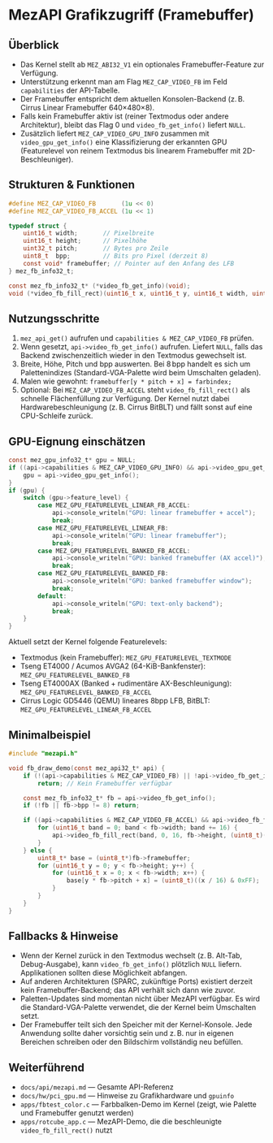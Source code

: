 MezAPI Grafikzugriff (Framebuffer)
==================================

Überblick
---------
- Das Kernel stellt ab `MEZ_ABI32_V1` ein optionales Framebuffer-Feature zur Verfügung.
- Unterstützung erkennt man am Flag `MEZ_CAP_VIDEO_FB` im Feld `capabilities` der API-Tabelle.
- Der Framebuffer entspricht dem aktuellen Konsolen-Backend (z. B. Cirrus Linear Framebuffer 640×480×8).
- Falls kein Framebuffer aktiv ist (reiner Textmodus oder andere Architektur), bleibt das Flag 0 und `video_fb_get_info()` liefert `NULL`.
- Zusätzlich liefert `MEZ_CAP_VIDEO_GPU_INFO` zusammen mit `video_gpu_get_info()` eine Klassifizierung der erkannten GPU (Featurelevel von reinem Textmodus bis linearem Framebuffer mit 2D-Beschleuniger).

Strukturen & Funktionen
-----------------------
```c
#define MEZ_CAP_VIDEO_FB       (1u << 0)
#define MEZ_CAP_VIDEO_FB_ACCEL (1u << 1)

typedef struct {
    uint16_t width;       // Pixelbreite
    uint16_t height;      // Pixelhöhe
    uint32_t pitch;       // Bytes pro Zeile
    uint8_t  bpp;         // Bits pro Pixel (derzeit 8)
    const void* framebuffer; // Pointer auf den Anfang des LFB
} mez_fb_info32_t;

const mez_fb_info32_t* (*video_fb_get_info)(void);
void (*video_fb_fill_rect)(uint16_t x, uint16_t y, uint16_t width, uint16_t height, uint8_t color);
```

Nutzungsschritte
----------------
1. `mez_api_get()` aufrufen und `capabilities & MEZ_CAP_VIDEO_FB` prüfen.
2. Wenn gesetzt, `api->video_fb_get_info()` aufrufen. Liefert `NULL`, falls das Backend zwischenzeitlich wieder in den Textmodus gewechselt ist.
3. Breite, Höhe, Pitch und bpp auswerten. Bei 8 bpp handelt es sich um Palettenindizes (Standard-VGA-Palette wird beim Umschalten geladen).
4. Malen wie gewohnt: `framebuffer[y * pitch + x] = farbindex;`
5. Optional: Bei `MEZ_CAP_VIDEO_FB_ACCEL` steht `video_fb_fill_rect()` als schnelle Flächenfüllung zur Verfügung. Der Kernel nutzt dabei Hardwarebeschleunigung (z. B. Cirrus BitBLT) und fällt sonst auf eine CPU-Schleife zurück.

GPU-Eignung einschätzen
-----------------------
```c
const mez_gpu_info32_t* gpu = NULL;
if ((api->capabilities & MEZ_CAP_VIDEO_GPU_INFO) && api->video_gpu_get_info) {
    gpu = api->video_gpu_get_info();
}
if (gpu) {
    switch (gpu->feature_level) {
        case MEZ_GPU_FEATURELEVEL_LINEAR_FB_ACCEL:
            api->console_writeln("GPU: linear framebuffer + accel");
            break;
        case MEZ_GPU_FEATURELEVEL_LINEAR_FB:
            api->console_writeln("GPU: linear framebuffer");
            break;
        case MEZ_GPU_FEATURELEVEL_BANKED_FB_ACCEL:
            api->console_writeln("GPU: banked framebuffer (AX accel)");
            break;
        case MEZ_GPU_FEATURELEVEL_BANKED_FB:
            api->console_writeln("GPU: banked framebuffer window");
            break;
        default:
            api->console_writeln("GPU: text-only backend");
            break;
    }
}
```

Aktuell setzt der Kernel folgende Featurelevels:
- Textmodus (kein Framebuffer): `MEZ_GPU_FEATURELEVEL_TEXTMODE`
- Tseng ET4000 / Acumos AVGA2 (64-KiB-Bankfenster): `MEZ_GPU_FEATURELEVEL_BANKED_FB`
- Tseng ET4000AX (Banked + rudimentäre AX-Beschleunigung): `MEZ_GPU_FEATURELEVEL_BANKED_FB_ACCEL`
- Cirrus Logic GD5446 (QEMU) lineares 8bpp LFB, BitBLT: `MEZ_GPU_FEATURELEVEL_LINEAR_FB_ACCEL`

Minimalbeispiel
---------------
```c
#include "mezapi.h"

void fb_draw_demo(const mez_api32_t* api) {
    if (!(api->capabilities & MEZ_CAP_VIDEO_FB) || !api->video_fb_get_info)
        return; // Kein Framebuffer verfügbar

    const mez_fb_info32_t* fb = api->video_fb_get_info();
    if (!fb || fb->bpp != 8) return;

    if ((api->capabilities & MEZ_CAP_VIDEO_FB_ACCEL) && api->video_fb_fill_rect) {
        for (uint16_t band = 0; band < fb->width; band += 16) {
            api->video_fb_fill_rect(band, 0, 16, fb->height, (uint8_t)((band / 16) & 0xFF));
        }
    } else {
        uint8_t* base = (uint8_t*)fb->framebuffer;
        for (uint16_t y = 0; y < fb->height; y++) {
            for (uint16_t x = 0; x < fb->width; x++) {
                base[y * fb->pitch + x] = (uint8_t)((x / 16) & 0xFF);
            }
        }
    }
}
```

Fallbacks & Hinweise
--------------------
- Wenn der Kernel zurück in den Textmodus wechselt (z. B. Alt-Tab, Debug-Ausgabe), kann `video_fb_get_info()` plötzlich `NULL` liefern. Applikationen sollten diese Möglichkeit abfangen.
- Auf anderen Architekturen (SPARC, zukünftige Ports) existiert derzeit kein Framebuffer-Backend; das API verhält sich dann wie zuvor.
- Paletten-Updates sind momentan nicht über MezAPI verfügbar. Es wird die Standard-VGA-Palette verwendet, die der Kernel beim Umschalten setzt.
- Der Framebuffer teilt sich den Speicher mit der Kernel-Konsole. Jede Anwendung sollte daher vorsichtig sein und z. B. nur in eigenen Bereichen schreiben oder den Bildschirm vollständig neu befüllen.

Weiterführend
-------------
- `docs/api/mezapi.md` — Gesamte API-Referenz
- `docs/hw/pci_gpu.md` — Hinweise zu Grafikhardware und `gpuinfo`
- `apps/fbtest_color.c` — Farbbalken-Demo im Kernel (zeigt, wie Palette und Framebuffer genutzt werden)
- `apps/rotcube_app.c` — MezAPI-Demo, die die beschleunigte `video_fb_fill_rect()` nutzt
